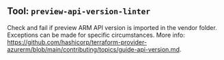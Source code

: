 ## Tool: `preview-api-version-linter`

Check and fail if preview ARM API version is imported in the vendor folder. Exceptions can be made for specific
circumstances. More info: https://github.com/hashicorp/terraform-provider-azurerm/blob/main/contributing/topics/guide-api-version.md.